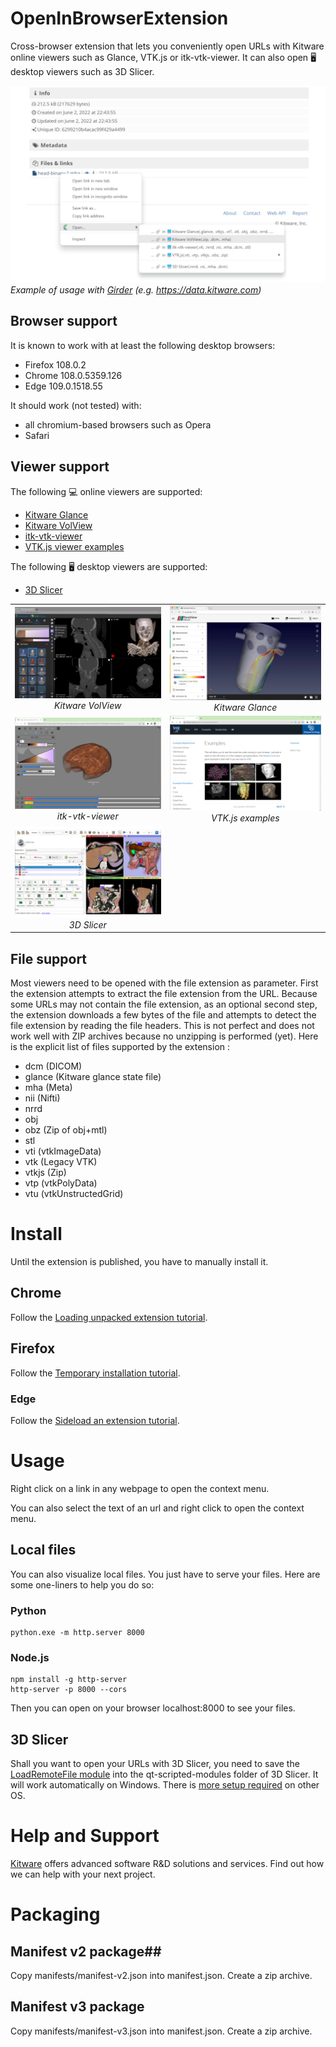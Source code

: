 # OpenInBrowserExtension

Cross-browser extension that lets you conveniently open URLs with Kitware online viewers such as Glance, VTK.js or itk-vtk-viewer. It can also open 🖥️ desktop viewers such as 3D Slicer.

![Screenshot](images/Screenshot.png)
*Example of usage with [Girder](https://girder.readthedocs.io/en/latest/) (e.g. https://data.kitware.com)*


## Browser support

It is known to work with at least the following desktop browsers:
 - Firefox 108.0.2
 - Chrome 108.0.5359.126
 - Edge 109.0.1518.55

It should work (not tested) with:
 - all chromium-based browsers such as Opera
 - Safari

## Viewer support

The following 💻 online viewers are supported:
 - [Kitware Glance](https://kitware.github.io/glance/)
 - [Kitware VolView](https://volview.kitware.com/)
 - [itk-vtk-viewer](https://kitware.github.io/itk-vtk-viewer/docs/)
 - [VTK.js viewer examples](https://kitware.github.io/vtk-js/examples/)

The following 🖥️ desktop viewers are supported:
 - [3D Slicer](https://www.slicer.org/)



|              |                |
|:------------------:|:------------------: |
|![VolView](images/VolView.png) *Kitware VolView* | ![Glance](images/Glance.png) *Kitware Glance*
|![itk-vtk-viewer](images/itk-vtk-viewer.png) *itk-vtk-viewer*| ![VTK.js examples](images/vtk-js-examples.png) *VTK.js examples* |
| ![Slicer](images/Slicer.png) *3D Slicer*


## File support

Most viewers need to be opened with the file extension as parameter.
First the extension attempts to extract the file extension from the URL.
Because some URLs may not contain the file extension, as an optional second step, the extension downloads a few bytes of the file and attempts to detect the file extension by reading the file headers.
This is not perfect and does not work well with ZIP archives because no unzipping is performed (yet).
Here is the explicit list of files supported by the extension :
 - dcm (DICOM)
 - glance (Kitware glance state file)
 - mha (Meta)
 - nii (Nifti)
 - nrrd
 - obj
 - obz (Zip of obj+mtl)
 - stl
 - vti (vtkImageData)
 - vtk (Legacy VTK)
 - vtkjs (Zip)
 - vtp (vtkPolyData)
 - vtu (vtkUnstructedGrid)
# Install

Until the extension is published, you have to manually install it.

## Chrome
Follow the [Loading unpacked extension tutorial](https://developer.chrome.com/docs/extensions/mv3/getstarted/development-basics/#load-unpacked).

## Firefox

Follow the [Temporary installation tutorial](https://extensionworkshop.com/documentation/develop/temporary-installation-in-firefox/).

### Edge

Follow the [Sideload an extension tutorial](https://learn.microsoft.com/en-us/microsoft-edge/extensions-chromium/getting-started/extension-sideloading).

# Usage

Right click on a link in any webpage to open the context menu.

You can also select the text of an url and right click to open the context menu.

## Local files

You can also visualize local files. You just have to serve your files. Here are some one-liners to help you do so:

### Python

```
python.exe -m http.server 8000
```

### Node.js

```
npm install -g http-server
http-server -p 8000 --cors
```

Then you can open on your browser localhost:8000 to see your files.

## 3D Slicer

Shall you want to open your URLs with 3D Slicer, you need to save the [LoadRemoteFile module](https://gist.github.com/lassoan/534298ee567000a37b3cb89de01750b8#file-loadremotefile-py-L19-L20) into the qt-scripted-modules folder of 3D Slicer.
It will work automatically on Windows. There is [more setup required](https://gist.github.com/lassoan/534298ee567000a37b3cb89de01750b8#file-loadremotefile-py-L13) on other OS.

# Help and Support #
[Kitware](https://www.kitware.com/) offers advanced software R&D solutions and services. Find out how we can help with your next project.

# Packaging #

## Manifest v2 package##

Copy manifests/manifest-v2.json into manifest.json.
Create a zip archive.

## Manifest v3 package ##

Copy manifests/manifest-v3.json into manifest.json.
Create a zip archive.
